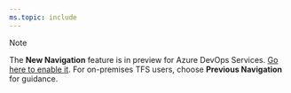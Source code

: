 ```yaml
---
ms.topic: include
---
```


> [!NOTE]
> The **New Navigation** feature is in preview for Azure DevOps Services. [Go here to enable it](/azure/devops/project/navigation/preview-features). For on-premises TFS users, choose **Previous Navigation** for guidance. 
